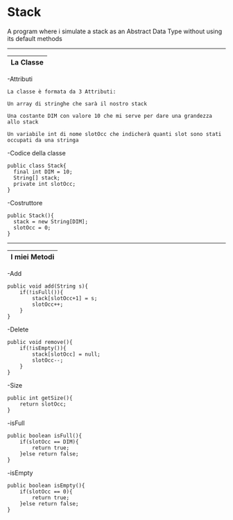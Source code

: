 # Stack
A program where i simulate a stack as an Abstract Data Type without using its default methods

_______________________________________________________________________________________________________________________________________________________________________
|      La Classe       |
|----------------------|

-Attributi 

    La classe è formata da 3 Attributi:

    Un array di stringhe che sarà il nostro stack
  
    Una costante DIM con valore 10 che mi serve per dare una grandezza allo stack
  
    Un variabile int di nome slotOcc che indicherà quanti slot sono stati occupati da una stringa
 
 -Codice della classe
 
    public class Stack{
      final int DIM = 10;
      String[] stack;
      private int slotOcc;
    }
    
-Costruttore

    public Stack(){
      stack = new String[DIM];
      slotOcc = 0;
    }

_______________________________________________________________________________________________________________________________________________________________________
|     I miei Metodi    |
|----------------------|

-Add

    public void add(String s){
        if(!isFull()){
            stack[slotOcc+1] = s;
            slotOcc++;
        }
    }

-Delete

    public void remove(){
        if(!isEmpty()){
            stack[slotOcc] = null;
            slotOcc--;
        }
    }
    
-Size
    
    public int getSize(){
		return slotOcc;
	}
    
-isFull

    public boolean isFull(){
		if(slotOcc == DIM){
			return true;
		}else return false;
	}

-isEmpty

    public boolean isEmpty(){
		if(slotOcc == 0){
			return true;
		}else return false;
	}
